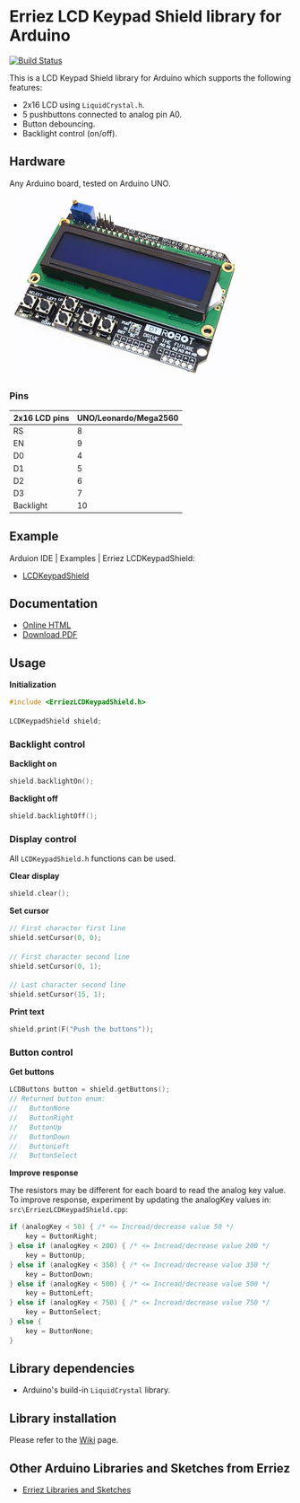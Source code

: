 # Erriez LCD Keypad Shield library for Arduino
[![Build Status](https://travis-ci.org/Erriez/ErriezLCDKeypadShield.svg?branch=master)](https://travis-ci.org/Erriez/ErriezLCDKeypadShield)

This is a LCD Keypad Shield library for Arduino which supports the following features:

* 2x16 LCD using ```LiquidCrystal.h```.
* 5 pushbuttons connected to analog pin A0.
* Button debouncing.
* Backlight control (on/off).


## Hardware
Any Arduino board, tested on Arduino UNO.

![LCD Keypad Shield](https://raw.githubusercontent.com/Erriez/ErriezLCDKeypadShield/master/extras/LCDKeypadShield_board.png)

### Pins

| 2x16 LCD pins | UNO/Leonardo/Mega2560 |
| ------------- | --------------------- |
| RS            | 8                     |
| EN            | 9                     |
| D0            | 4                     |
| D1            | 5                     |
| D2            | 6                     |
| D3            | 7                     |
| Backlight     | 10                    |

## Example

Arduion IDE | Examples | Erriez LCDKeypadShield:

* [LCDKeypadShield](https://github.com/Erriez/ErriezLCDKeypadShield/blob/master/examples/LCDKeypadShield/LCDKeypadShield.ino)


## Documentation

- [Online HTML](https://Erriez.github.io/ErriezLCDKeypadShield)
- [Download PDF](https://github.com/Erriez/ErriezLCDKeypadShield/raw/gh-pages/latex/ErriezLCDKeypadShield.pdf)


## Usage

**Initialization**

```c++
#include <ErriezLCDKeypadShield.h>

LCDKeypadShield shield;
```

### Backlight control

**Backlight on**

```c++
shield.backlightOn();
```

**Backlight off**

```c++
shield.backlightOff();
```

### Display control 

All ```LCDKeypadShield.h``` functions can be used.

**Clear display**

```c++
shield.clear();
```

**Set cursor**

```c++
// First character first line
shield.setCursor(0, 0);

// First character second line
shield.setCursor(0, 1);

// Last character second line
shield.setCursor(15, 1);
```

**Print text**

```c++
shield.print(F("Push the buttons"));
```

### Button control

**Get buttons**

```c++
LCDButtons button = shield.getButtons();
// Returned button enum:
//   ButtonNone
//   ButtonRight
//   ButtonUp
//   ButtonDown
//   ButtonLeft
//   ButtonSelect
```

**Improve response**

The resistors may be different for each board to read the analog key value. To improve response, experiment by updating the analogKey values in: `src\ErriezLCDKeypadShield.cpp`:

```c++
if (analogKey < 50) { /* <= Incread/decrease value 50 */
	key = ButtonRight;
} else if (analogKey < 200) { /* <= Incread/decrease value 200 */
	key = ButtonUp;
} else if (analogKey < 350) { /* <= Incread/decrease value 350 */
	key = ButtonDown;
} else if (analogKey < 500) { /* <= Incread/decrease value 500 */
	key = ButtonLeft;
} else if (analogKey < 750) { /* <= Incread/decrease value 750 */
	key = ButtonSelect;
} else {
	key = ButtonNone;
}
```

## Library dependencies

- Arduino's build-in ```LiquidCrystal``` library.


## Library installation

Please refer to the [Wiki](https://github.com/Erriez/ErriezArduinoLibrariesAndSketches/wiki) page.


## Other Arduino Libraries and Sketches from Erriez

* [Erriez Libraries and Sketches](https://github.com/Erriez/ErriezArduinoLibrariesAndSketches)
